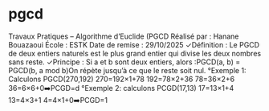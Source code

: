 # pgcd
Travaux Pratiques – Algorithme d’Euclide (PGCD
Réalisé par : Hanane Bouazaoui
École : ESTK
Date de remise : 29/10/2025
✓Définition : Le PGCD de deux entiers naturels est le plus grand entier qui divise les deux nombres sans reste.
✓Principe : Si a et b sont deux entiers, alors :PGCD(a, b) = PGCD(b, a mod b)On répète jusqu’à ce que le reste soit nul.
°Exemple 1: 
Calculons PGCD(270,192)
270=192×1+78
192=78×2+36
78=36×2+6
36=6×6+0➡️PCGD=d
°Exemple 2:
calculons PCGD(17,13)
17=13×1+4
13=4×3+1
4=4×1+0➡️PCGD=1